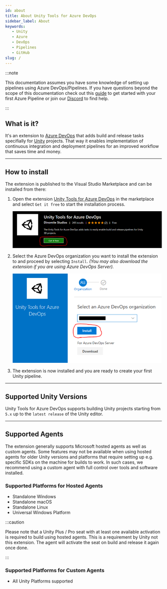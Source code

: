 ```yaml
---
id: about
title: About Unity Tools for Azure DevOps
sidebar_label: About
keywords:
   - Unity
   - Azure
   - DevOps
   - Pipelines
   - GitHub
slug: /
---
```


:::note

This documentation assumes you have some knowledge of setting up pipelines using Azure DevOps/Pipelines. If you have questions beyond the scope of this documentation check out this [guide](https://docs.microsoft.com/en-us/azure/devops/pipelines/create-first-pipeline?view=azure-devops&tabs=java%2Ctfs-2018-2%2Cbrowser) to get started with your first Azure Pipeline or join our [Discord](https://discord.gg/RpHSpxkEP6) to find help.

:::

## What is it?

It's an extension to [Azure DevOps](https://azure.microsoft.com/en-us/services/devops/) that adds build and release tasks specifially for [Unity](https://unity.com/) projects. That way it enables implementation of continuous integration and deployment pipelines for an improved workflow that saves time and money.

---

## How to install

The extension is published to the Visual Studio Marketplace and can be installed from there:

1. Open the extension [Unity Tools for Azure DevOps](https://marketplace.visualstudio.com/items?itemName=DinomiteStudios.64e90d50-a9c0-11e8-a356-d3eab7857116) in the marketplace and select `Get it free` to start the installation process.
   
   ![Extension in Marketplace](../static/img/vs-marketplace-get-extension.png)

2. Select the Azure DevOps organization you want to install the extension to and proceed by selecting `Install`. *(You may also download the extension if you are using Azure DevOps Server).*
   
   ![Install to organization](../static/img/vs-marketplace-install.PNG)

3. The extension is now installed and you are ready to create your first Unity pipeline.

---

## Supported Unity Versions

Unity Tools for Azure DevOps supports building Unity projects starting from `5.x` up to the `latest release` of the Unity editor.

---

## Supported Agents

The extension generally supports Microsoft hosted agents as well as custom agents. Some features may not be available when using hosted agents for older Unity versions and platforms that require setting up e.g. specific SDKs on the machine for builds to work. In such cases, we recommend using a custom agent with full control over tools and software installed.

### Supported Platforms for Hosted Agents

- Standalone Windows
- Standalone macOS
- Standalone Linux
- Universal Windows Platform

:::caution

Please note that a Unity Plus / Pro seat with at least one available activation is required to build using hosted agents. This is a requirement by Unity not this extension. The agent will activate the seat on build and release it again once done.

:::

### Supported Platforms for Custom Agents

- All Unity Platforms supported